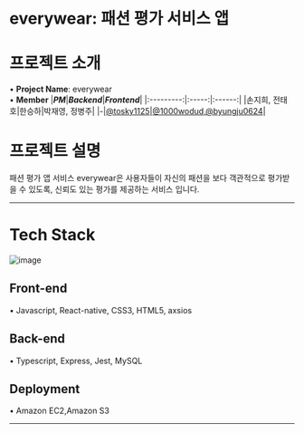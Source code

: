 # everywear: 패션 평가 서비스 앱

# 프로젝트 소개

• __Project Name__: everywear<br/>
• __Member__
|***PM***|***Backend***|***Frontend***|
|:---------:|:-----:|:------:|
|손지희, 전태호|한승하|박재영, 정병주|
|-|[@tosky1125](https://github.com/tosky1125)|[@1000wodud](https://github.com/100wodud),[@byungju0624](https://github.com/byungju0624)|

# 프로젝트 설명

패션 평가 앱 서비스 everywear은 사용자들이 자신의 패션을 보다 객관적으로 평가받을 수 있도록, 신뢰도 있는 평가를 제공하는 서비스 입니다.

***

# Tech Stack

![image](https://user-images.githubusercontent.com/68820161/118127481-b9985780-b434-11eb-93d2-84627f2f4902.png)

## Front-end
• Javascript, React-native, CSS3, HTML5, axsios
## Back-end
• Typescript, Express, Jest, MySQL
## Deployment
• Amazon EC2,Amazon S3
***
